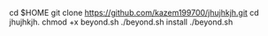 cd $HOME
git clone https://github.com/kazem199700/jhujhkjh.git
cd jhujhkjh.
chmod +x beyond.sh
./beyond.sh install
./beyond.sh 
